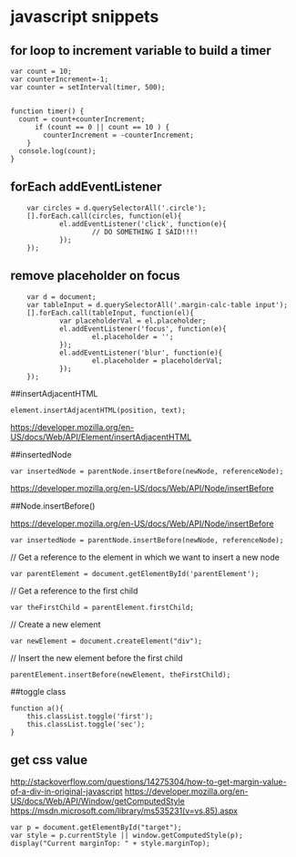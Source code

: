 # javascript snippets

## for loop to increment variable to build a timer

    var count = 10;
    var counterIncrement=-1;
    var counter = setInterval(timer, 500); 


    function timer() {
      count = count+counterIncrement;
          if (count == 0 || count == 10 ) {
            counterIncrement = -counterIncrement;
        }
      console.log(count);
    }


## forEach addEventListener

        var circles = d.querySelectorAll('.circle');
        [].forEach.call(circles, function(el){
                el.addEventListener('click', function(e){      
                        // DO SOMETHING I SAID!!!! 
                });
        });
        
        
        
## remove placeholder on focus

        var d = document;
        var tableInput = d.querySelectorAll('.margin-calc-table input');  
        [].forEach.call(tableInput, function(el){
                var placeholderVal = el.placeholder;
                el.addEventListener('focus', function(e){
                        el.placeholder = '';
                });
                el.addEventListener('blur', function(e){
                        el.placeholder = placeholderVal;
                });
        });



##insertAdjacentHTML

    element.insertAdjacentHTML(position, text);

https://developer.mozilla.org/en-US/docs/Web/API/Element/insertAdjacentHTML

##insertedNode

    var insertedNode = parentNode.insertBefore(newNode, referenceNode);

https://developer.mozilla.org/en-US/docs/Web/API/Node/insertBefore

##Node.insertBefore()

https://developer.mozilla.org/en-US/docs/Web/API/Node/insertBefore

    var insertedNode = parentNode.insertBefore(newNode, referenceNode);

  // Get a reference to the element in which we want to insert a new node
  
  `var parentElement = document.getElementById('parentElement');`
  
  // Get a reference to the first child
  
  `var theFirstChild = parentElement.firstChild;`

  // Create a new element
  
  `var newElement = document.createElement("div");`

  // Insert the new element before the first child
  
 `parentElement.insertBefore(newElement, theFirstChild);`

##toggle class

    function a(){
        this.classList.toggle('first');
        this.classList.toggle('sec');
    }


## get css value

http://stackoverflow.com/questions/14275304/how-to-get-margin-value-of-a-div-in-original-javascript
https://developer.mozilla.org/en-US/docs/Web/API/Window/getComputedStyle
https://msdn.microsoft.com/library/ms535231(v=vs.85).aspx

    var p = document.getElementById("target");
    var style = p.currentStyle || window.getComputedStyle(p);
    display("Current marginTop: " + style.marginTop);
    
